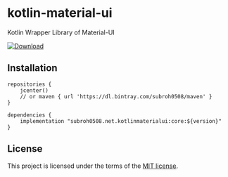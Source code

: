 # kotlin-material-ui
Kotlin Wrapper Library of Material-UI

[ ![Download](https://api.bintray.com/packages/subroh0508/maven/Kotlin-Material-UI/images/download.svg) ](https://bintray.com/subroh0508/maven/Kotlin-Material-UI/_latestVersion)

## Installation

```
repositories {
    jcenter()
    // or maven { url 'https://dl.bintray.com/subroh0508/maven' }
}

dependencies {
    implementation "subroh0508.net.kotlinmaterialui:core:${version}"
}
```

## License

This project is licensed under the terms of the
[MIT license](/LICENSE).
